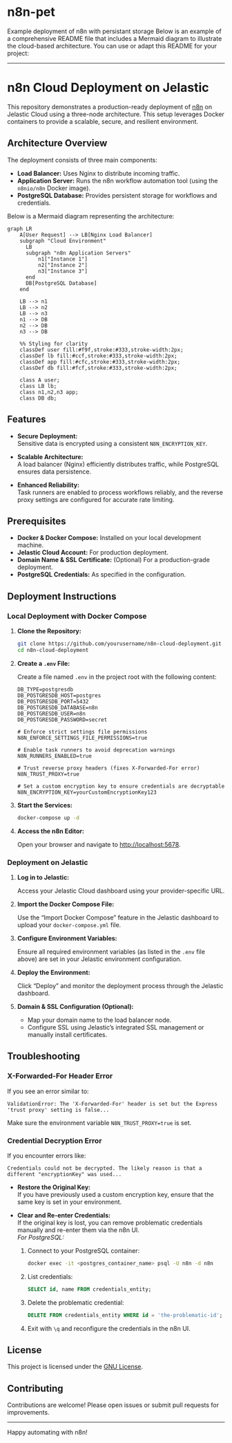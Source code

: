 # n8n-pet
Example deployment of n8n with persistant storage
Below is an example of a comprehensive README file that includes a Mermaid diagram to illustrate the cloud-based architecture. You can use or adapt this README for your project:

---

# n8n Cloud Deployment on Jelastic

This repository demonstrates a production-ready deployment of [n8n](https://n8n.io/) on Jelastic Cloud using a three-node architecture. This setup leverages Docker containers to provide a scalable, secure, and resilient environment.

## Architecture Overview

The deployment consists of three main components:

- **Load Balancer:** Uses Nginx to distribute incoming traffic.
- **Application Server:** Runs the n8n workflow automation tool (using the `n8nio/n8n` Docker image).
- **PostgreSQL Database:** Provides persistent storage for workflows and credentials.

Below is a Mermaid diagram representing the architecture:

```mermaid
graph LR
    A[User Request] --> LB[Nginx Load Balancer]
    subgraph "Cloud Environment"
      LB
      subgraph "n8n Application Servers"
          n1["Instance 1"]
          n2["Instance 2"]
          n3["Instance 3"]
      end
      DB[PostgreSQL Database]
    end

    LB --> n1
    LB --> n2
    LB --> n3
    n1 --> DB
    n2 --> DB
    n3 --> DB

    %% Styling for clarity
    classDef user fill:#f9f,stroke:#333,stroke-width:2px;
    classDef lb fill:#ccf,stroke:#333,stroke-width:2px;
    classDef app fill:#cfc,stroke:#333,stroke-width:2px;
    classDef db fill:#fcf,stroke:#333,stroke-width:2px;

    class A user;
    class LB lb;
    class n1,n2,n3 app;
    class DB db;

```

## Features

- **Secure Deployment:**  
  Sensitive data is encrypted using a consistent `N8N_ENCRYPTION_KEY`.

- **Scalable Architecture:**  
  A load balancer (Nginx) efficiently distributes traffic, while PostgreSQL ensures data persistence.

- **Enhanced Reliability:**  
  Task runners are enabled to process workflows reliably, and the reverse proxy settings are configured for accurate rate limiting.

## Prerequisites

- **Docker & Docker Compose:** Installed on your local development machine.
- **Jelastic Cloud Account:** For production deployment.
- **Domain Name & SSL Certificate:** (Optional) For a production-grade deployment.
- **PostgreSQL Credentials:** As specified in the configuration.

## Deployment Instructions

### Local Deployment with Docker Compose

1. **Clone the Repository:**

   ```bash
   git clone https://github.com/yourusername/n8n-cloud-deployment.git
   cd n8n-cloud-deployment
   ```

2. **Create a `.env` File:**

   Create a file named `.env` in the project root with the following content:

   ```env
   DB_TYPE=postgresdb
   DB_POSTGRESDB_HOST=postgres
   DB_POSTGRESDB_PORT=5432
   DB_POSTGRESDB_DATABASE=n8n
   DB_POSTGRESDB_USER=n8n
   DB_POSTGRESDB_PASSWORD=secret

   # Enforce strict settings file permissions
   N8N_ENFORCE_SETTINGS_FILE_PERMISSIONS=true

   # Enable task runners to avoid deprecation warnings
   N8N_RUNNERS_ENABLED=true

   # Trust reverse proxy headers (fixes X-Forwarded-For error)
   N8N_TRUST_PROXY=true

   # Set a custom encryption key to ensure credentials are decryptable
   N8N_ENCRYPTION_KEY=yourCustomEncryptionKey123
   ```

3. **Start the Services:**

   ```bash
   docker-compose up -d
   ```

4. **Access the n8n Editor:**

   Open your browser and navigate to [http://localhost:5678](http://localhost:5678).

### Deployment on Jelastic

1. **Log in to Jelastic:**

   Access your Jelastic Cloud dashboard using your provider-specific URL.

2. **Import the Docker Compose File:**

   Use the “Import Docker Compose” feature in the Jelastic dashboard to upload your `docker-compose.yml` file.

3. **Configure Environment Variables:**

   Ensure all required environment variables (as listed in the `.env` file above) are set in your Jelastic environment configuration.

4. **Deploy the Environment:**

   Click “Deploy” and monitor the deployment process through the Jelastic dashboard.

5. **Domain & SSL Configuration (Optional):**

   - Map your domain name to the load balancer node.
   - Configure SSL using Jelastic’s integrated SSL management or manually install certificates.

## Troubleshooting

### X-Forwarded-For Header Error

If you see an error similar to:

```
ValidationError: The 'X-Forwarded-For' header is set but the Express 'trust proxy' setting is false...
```

Make sure the environment variable `N8N_TRUST_PROXY=true` is set.

### Credential Decryption Error

If you encounter errors like:

```
Credentials could not be decrypted. The likely reason is that a different "encryptionKey" was used...
```

- **Restore the Original Key:**  
  If you have previously used a custom encryption key, ensure that the same key is set in your environment.
  
- **Clear and Re-enter Credentials:**  
  If the original key is lost, you can remove problematic credentials manually and re-enter them via the n8n UI.  
  *For PostgreSQL:*
  1. Connect to your PostgreSQL container:
     ```bash
     docker exec -it <postgres_container_name> psql -U n8n -d n8n
     ```
  2. List credentials:
     ```sql
     SELECT id, name FROM credentials_entity;
     ```
  3. Delete the problematic credential:
     ```sql
     DELETE FROM credentials_entity WHERE id = 'the-problematic-id';
     ```
  4. Exit with `\q` and reconfigure the credentials in the n8n UI.

## License

This project is licensed under the [GNU License](LICENSE).

## Contributing

Contributions are welcome! Please open issues or submit pull requests for improvements.

---

Happy automating with n8n!
